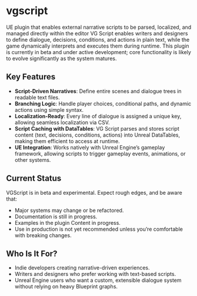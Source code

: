 # vgscript
UE plugin that enables external narrative scripts to be parsed, localized, and managed directly within the editor
VG Script  enables writers and designers to define dialogue, decisions, conditions, and actions in plain text, while the game dynamically interprets and executes them during runtime.
This plugin is currently in beta and under active development; core functionality is likely to evolve significantly as the system matures.

## Key Features
- **Script-Driven Narratives**: Define entire scenes and dialogue trees in readable text files.
- **Branching Logic**: Handle player choices, conditional paths, and dynamic actions using simple syntax.
- **Localization-Ready**: Every line of dialogue is assigned a unique key, allowing seamless localization via CSV.
- **Script Caching with DataTables**: VG Script parses and stores script content (text, decisions, conditions, actions) into Unreal DataTables, making them efficient to access at runtime.
- **UE Integration**: Works natively with Unreal Engine’s gameplay framework, allowing scripts to trigger gameplay events, animations, or other systems.

## Current Status
VGScript is in beta and experimental. Expect rough edges, and be aware that:
- Major systems may change or be refactored.
- Documentation is still in progress.
- Examples in the plugin Content in progress.
- Use in production is not yet recommended unless you’re comfortable with breaking changes.

## Who Is It For?
- Indie developers creating narrative-driven experiences.
- Writers and designers who prefer working with text-based scripts.
- Unreal Engine users who want a custom, extensible dialogue system without relying on heavy Blueprint graphs.
